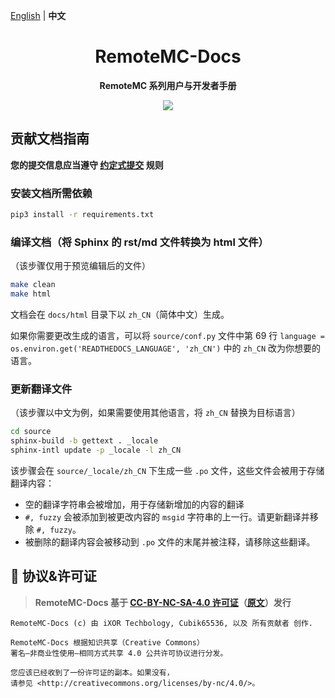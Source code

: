[English](README.md) | **中文**

<h1 align="center">RemoteMC-Docs</h1>

<p align="center">
  <b>RemoteMC 系列用户与开发者手册</b>
</p>

<p align="center">
  <a href="LICENSE">
    <img src="https://img.shields.io/badge/License-CC--BY--NC--SA--4.0-important?style=for-the-badge" />
  </a>
</p>

## 贡献文档指南

**您的提交信息应当遵守 [约定式提交](https://www.conventionalcommits.org/zh-hans/v1.0.0/) 规则**

### 安装文档所需依赖

``` bash
pip3 install -r requirements.txt
```

### 编译文档（将 Sphinx 的 rst/md 文件转换为 html 文件）

（该步骤仅用于预览编辑后的文件）

``` bash
make clean
make html
```

文档会在 `docs/html` 目录下以 `zh_CN`（简体中文）生成。

如果你需要更改生成的语言，可以将 `source/conf.py` 文件中第 69 行 `language = os.environ.get('READTHEDOCS_LANGUAGE', 'zh_CN')` 中的 `zh_CN` 改为你想要的语言。

### 更新翻译文件

（该步骤以中文为例，如果需要使用其他语言，将 `zh_CN` 替换为目标语言）

``` bash
cd source
sphinx-build -b gettext . _locale
sphinx-intl update -p _locale -l zh_CN
```

该步骤会在 `source/_locale/zh_CN` 下生成一些 `.po` 文件，这些文件会被用于存储翻译内容：

- 空的翻译字符串会被增加，用于存储新增加的内容的翻译
- `#, fuzzy` 会被添加到被更改内容的 `msgid` 字符串的上一行。请更新翻译并移除 `#, fuzzy`。
- 被删除的翻译内容会被移动到 `.po` 文件的末尾并被注释，请移除这些翻译。

## 📜 协议&许可证

> **RemoteMC-Docs 基于 [CC-BY-NC-SA-4.0 许可证](license-translations/LICENSE-zh)（[原文](LICENSE)）发行**

``` text
RemoteMC-Docs (c) 由 iXOR Techbology, Cubik65536, 以及 所有贡献者 创作.

RemoteMC-Docs 根据知识共享（Creative Commons）
署名—非商业性使用—相同方式共享 4.0 公共许可协议进行分发。

您应该已经收到了一份许可证的副本。如果没有，
请参见 <http://creativecommons.org/licenses/by-nc/4.0/>。
```
